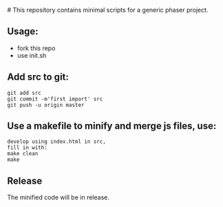 # This repository contains minimal scripts for a generic phaser project.

## Usage:

- fork this repo
- use init.sh

## Add src to git:

    git add src
    git commit -m'first import' src
    git push -u origin master

## Use a makefile to minify and merge js files, use:

    develop using index.html in src,
    fill in with:
    make clean
    make

## Release

The minified code will be in release.
